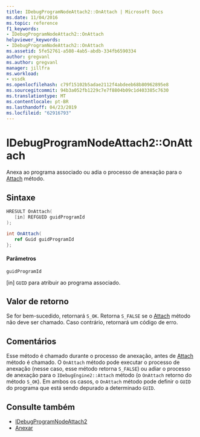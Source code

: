 ```yaml
---
title: IDebugProgramNodeAttach2::OnAttach | Microsoft Docs
ms.date: 11/04/2016
ms.topic: reference
f1_keywords:
- IDebugProgramNodeAttach2::OnAttach
helpviewer_keywords:
- IDebugProgramNodeAttach2::OnAttach
ms.assetid: 5fe52761-a508-4ab5-abdb-334fb6590334
author: gregvanl
ms.author: gregvanl
manager: jillfra
ms.workload:
- vssdk
ms.openlocfilehash: c79f15102b5adae2112f4abdeeb68b80962895e8
ms.sourcegitcommit: 94b3a052fb1229c7e7f8804b09c1d403385c7630
ms.translationtype: MT
ms.contentlocale: pt-BR
ms.lasthandoff: 04/23/2019
ms.locfileid: "62916793"
---
```

# <a name="idebugprogramnodeattach2onattach"></a>IDebugProgramNodeAttach2::OnAttach
Anexa ao programa associado ou adia o processo de anexação para o [Attach](../../../extensibility/debugger/reference/idebugengine2-attach.md) método.

## <a name="syntax"></a>Sintaxe

```cpp
HRESULT OnAttach(
   [in] REFGUID guidProgramId
);
```

```csharp
int OnAttach(
   ref Guid guidProgramId
};
```

#### <a name="parameters"></a>Parâmetros
 `guidProgramId`

 [in] `GUID` para atribuir ao programa associado.

## <a name="return-value"></a>Valor de retorno
 Se for bem-sucedido, retornará `S_OK`. Retorna `S_FALSE` se o [Attach](../../../extensibility/debugger/reference/idebugengine2-attach.md) método não deve ser chamado. Caso contrário, retornará um código de erro.

## <a name="remarks"></a>Comentários
 Esse método é chamado durante o processo de anexação, antes de [Attach](../../../extensibility/debugger/reference/idebugengine2-attach.md) método é chamado. O `OnAttach` método pode executar o processo de anexação (nesse caso, esse método retorna `S_FALSE`) ou adiar o processo de anexação para o `IDebugEngine2::Attach` método (o `OnAttach` retorno do método `S_OK`). Em ambos os casos, o `OnAttach` método pode definir o `GUID` do programa que está sendo depurado a determinado `GUID`.

## <a name="see-also"></a>Consulte também
- [IDebugProgramNodeAttach2](../../../extensibility/debugger/reference/idebugprogramnodeattach2.md)
- [Anexar](../../../extensibility/debugger/reference/idebugengine2-attach.md)